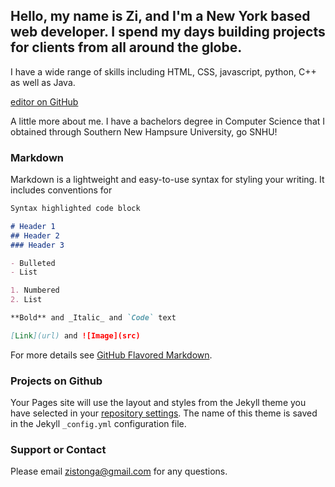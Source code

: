 ## Hello, my name is Zi, and I'm a New York based web developer. I spend my days building projects for clients from all around the globe. 

I have a wide range of skills including HTML, CSS, javascript, python, C++ as well as Java.  



[editor on GitHub](https://github.com/Zi-Stonga/cs465-fullstack/edit/gh-pages/index.md)

A little more about me.
I have a bachelors degree in Computer Science that I obtained through Southern New Hampsure University, go SNHU! 

### Markdown

Markdown is a lightweight and easy-to-use syntax for styling your writing. It includes conventions for

```markdown
Syntax highlighted code block

# Header 1
## Header 2
### Header 3

- Bulleted
- List

1. Numbered
2. List

**Bold** and _Italic_ and `Code` text

[Link](url) and ![Image](src)
```

For more details see [GitHub Flavored Markdown](https://guides.github.com/features/mastering-markdown/).

### Projects on Github

Your Pages site will use the layout and styles from the Jekyll theme you have selected in your [repository settings](https://github.com/Zi-Stonga/cs465-fullstack/settings). The name of this theme is saved in the Jekyll `_config.yml` configuration file.

### Support or Contact

Please email zistonga@gmail.com for any questions.
